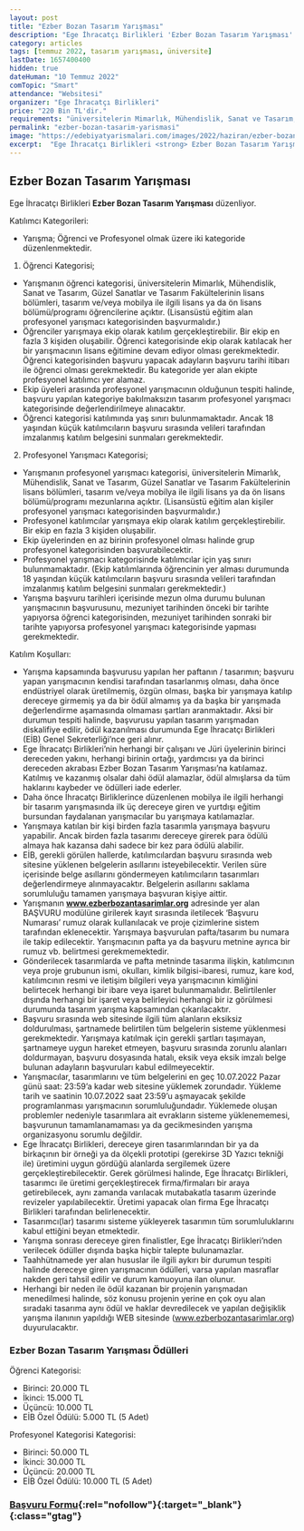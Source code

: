 ```yaml
---
layout: post
title: "Ezber Bozan Tasarım Yarışması"
description: "Ege İhracatçı Birlikleri 'Ezber Bozan Tasarım Yarışması' düzenliyor."
category: articles
tags: [temmuz 2022, tasarım yarışması, üniversite]
lastDate: 1657400400
hidden: true
dateHuman: "10 Temmuz 2022"
comTopic: "Smart"
attendance: "Websitesi"
organizer: "Ege İhracatçı Birlikleri"
price: "220 Bin TL'dir."
requirements: "üniversitelerin Mimarlık, Mühendislik, Sanat ve Tasarım, Güzel Sanatlar ve Tasarım Fakültelerinin lisans bölümleri, tasarım ve/veya mobilya ile ilgili lisans ya da ön lisans bölümü/programı öğrencileri katılabilir."
permalink: "ezber-bozan-tasarim-yarismasi"
image: "https://edebiyatyarismalari.com/images/2022/haziran/ezber-bozan-tasarim-yarismasi.jpg"
excerpt:  "Ege İhracatçı Birlikleri <strong> Ezber Bozan Tasarım Yarışması </strong> düzenliyor."
---
```


## Ezber Bozan Tasarım Yarışması
Ege İhracatçı Birlikleri **Ezber Bozan Tasarım Yarışması** düzenliyor.  

Katılımcı Kategorileri:
- Yarışma; Öğrenci ve Profesyonel olmak üzere iki kategoride düzenlenmektedir.
1. Öğrenci Kategorisi;
- Yarışmanın öğrenci kategorisi, üniversitelerin Mimarlık, Mühendislik, Sanat ve Tasarım, Güzel Sanatlar ve Tasarım Fakültelerinin lisans bölümleri, tasarım ve/veya mobilya ile ilgili lisans ya da ön lisans bölümü/programı öğrencilerine açıktır. (Lisansüstü eğitim alan profesyonel yarışmacı kategorisinden başvurmalıdır.)
- Öğrenciler yarışmaya ekip olarak katılım gerçekleştirebilir. Bir ekip en fazla 3 kişiden oluşabilir. Öğrenci kategorisinde ekip olarak katılacak her bir yarışmacının lisans eğitimine devam ediyor olması gerekmektedir. Öğrenci kategorisinden başvuru yapacak adayların başvuru tarihi itibarı ile öğrenci olması gerekmektedir. Bu kategoride yer alan ekipte profesyonel katılımcı yer alamaz.
- Ekip üyeleri arasında profesyonel yarışmacının olduğunun tespiti halinde, başvuru yapılan kategoriye bakılmaksızın tasarım profesyonel yarışmacı kategorisinde değerlendirilmeye alınacaktır.
- Öğrenci kategorisi katılımında yaş sınırı bulunmamaktadır. Ancak 18 yaşından küçük katılımcıların başvuru sırasında velileri tarafından imzalanmış katılım belgesini sunmaları gerekmektedir.

2. Profesyonel Yarışmacı Kategorisi;
- Yarışmanın profesyonel yarışmacı kategorisi, üniversitelerin Mimarlık, Mühendislik, Sanat ve Tasarım, Güzel Sanatlar ve Tasarım Fakültelerinin lisans bölümleri, tasarım ve/veya mobilya ile ilgili lisans ya da ön lisans bölümü/programı mezunlarına açıktır. (Lisansüstü eğitim alan kişiler profesyonel yarışmacı kategorisinden başvurmalıdır.)
- Profesyonel katılımcılar yarışmaya ekip olarak katılım gerçekleştirebilir. Bir ekip en fazla 3 kişiden oluşabilir.
- Ekip üyelerinden en az birinin profesyonel olması halinde grup profesyonel kategorisinden başvurabilecektir.
- Profesyonel yarışmacı kategorisinde katılımcılar için yaş sınırı bulunmamaktadır. (Ekip katılımlarında öğrencinin yer alması durumunda 18 yaşından küçük katılımcıların başvuru sırasında velileri tarafından imzalanmış katılım belgesini sunmaları gerekmektedir.)
- Yarışma başvuru tarihleri içerisinde mezun olma durumu bulunan yarışmacının başvurusunu, mezuniyet tarihinden önceki bir tarihte yapıyorsa öğrenci kategorisinden, mezuniyet tarihinden sonraki bir tarihte yapıyorsa profesyonel yarışmacı kategorisinde yapması gerekmektedir.

Katılım Koşulları:
- Yarışma kapsamında başvurusu yapılan her paftanın / tasarımın; başvuru yapan yarışmacının kendisi tarafından tasarlanmış olması, daha önce endüstriyel olarak üretilmemiş, özgün olması, başka bir yarışmaya katılıp dereceye girmemiş ya da bir ödül almamış ya da başka bir yarışmada değerlendirme aşamasında olmaması şartları aranmaktadır. Aksi bir durumun tespiti halinde, başvurusu yapılan tasarım yarışmadan diskalifiye edilir, ödül kazanılması durumunda Ege İhracatçı Birlikleri (EİB) Genel Sekreterliği’nce geri alınır.
- Ege İhracatçı Birlikleri’nin herhangi bir çalışanı ve Jüri üyelerinin birinci dereceden yakını, herhangi birinin ortağı, yardımcısı ya da birinci dereceden akrabası Ezber Bozan Tasarım Yarışması’na katılamaz. Katılmış ve kazanmış olsalar dahi ödül alamazlar, ödül almışlarsa da tüm haklarını kaybeder ve ödülleri iade ederler.
- Daha önce İhracatçı Birliklerince düzenlenen mobilya ile ilgili herhangi bir tasarım yarışmasında ilk üç dereceye giren ve yurtdışı eğitim bursundan faydalanan yarışmacılar bu yarışmaya katılamazlar.
- Yarışmaya katılan bir kişi birden fazla tasarımla yarışmaya başvuru yapabilir. Ancak birden fazla tasarımı dereceye girerek para ödülü almaya hak kazansa dahi sadece bir kez para ödülü alabilir.
- EİB, gerekli görülen hallerde, katılımcılardan başvuru sırasında web sitesine yüklenen belgelerin asıllarını isteyebilecektir. Verilen süre içerisinde belge asıllarını göndermeyen katılımcıların tasarımları değerlendirmeye alınmayacaktır. Belgelerin asıllarını saklama sorumluluğu tamamen yarışmaya başvuran kişiye aittir.
- Yarışmanın **www.ezberbozantasarimlar.org** adresinde yer alan BAŞVURU modülüne girilerek kayıt sırasında iletilecek ‘Başvuru Numarası’ rumuz olarak kullanılacak ve proje çizimlerine sistem tarafından eklenecektir. Yarışmaya başvurulan pafta/tasarım bu numara ile takip edilecektir. Yarışmacının pafta ya da başvuru metnine ayrıca bir rumuz vb. belirtmesi gerekmemektedir.
- Gönderilecek tasarımlarda ve pafta metninde tasarıma ilişkin, katılımcının veya proje grubunun ismi, okulları, kimlik bilgisi-ibaresi, rumuz, kare kod, katılımcının resmi ve iletişim bilgileri veya yarışmacının kimliğini belirtecek herhangi bir ibare veya işaret bulunmamalıdır. Belirtilenler dışında herhangi bir işaret veya belirleyici herhangi bir iz görülmesi durumunda tasarım yarışma kapsamından çıkarılacaktır.
- Başvuru sırasında web sitesinde ilgili tüm alanların eksiksiz doldurulması, şartnamede belirtilen tüm belgelerin sisteme yüklenmesi gerekmektedir. Yarışmaya katılmak için gerekli şartları taşımayan, şartnameye uygun hareket etmeyen, başvuru sırasında zorunlu alanları doldurmayan, başvuru dosyasında hatalı, eksik veya eksik imzalı belge bulunan adayların başvuruları kabul edilmeyecektir.
- Yarışmacılar, tasarımlarını ve tüm belgelerini en geç 10.07.2022 Pazar günü saat: 23:59’a kadar web sitesine yüklemek zorundadır. Yükleme tarih ve saatinin 10.07.2022 saat 23:59’u aşmayacak şekilde programlanması yarışmacının sorumluluğundadır. Yüklemede oluşan problemler nedeniyle tasarımlara ait evrakların sisteme yüklenememesi, başvurunun tamamlanamaması ya da gecikmesinden yarışma organizasyonu sorumlu değildir.
- Ege İhracatçı Birlikleri, dereceye giren tasarımlarından bir ya da birkaçının bir örneği ya da ölçekli prototipi (gerekirse 3D Yazıcı tekniği ile) üretimini uygun gördüğü alanlarda sergilemek üzere gerçekleştirebilecektir. Gerek görülmesi halinde, Ege İhracatçı Birlikleri, tasarımcı ile üretimi gerçekleştirecek firma/firmaları bir araya getirebilecek, aynı zamanda varılacak mutabakatla tasarım üzerinde revizeler yapılabilecektir. Üretimi yapacak olan firma Ege İhracatçı Birlikleri tarafından belirlenecektir.
- Tasarımcı(lar) tasarımı sisteme yükleyerek tasarımın tüm sorumluluklarını kabul ettiğini beyan etmektedir.
- Yarışma sonrası dereceye giren finalistler, Ege İhracatçı Birlikleri’nden verilecek ödüller dışında başka hiçbir talepte bulunamazlar.
- Taahhütnamede yer alan hususlar ile ilgili aykırı bir durumun tespiti halinde dereceye giren yarışmacının ödülleri, varsa yapılan masraflar nakden geri tahsil edilir ve durum kamuoyuna ilan olunur.
- Herhangi bir neden ile ödül kazanan bir projenin yarışmadan menedilmesi halinde, söz konusu projenin yerine en çok oyu alan sıradaki tasarıma aynı ödül ve haklar devredilecek ve yapılan değişiklik yarışma ilanının yapıldığı WEB sitesinde (www.ezberbozantasarimlar.org) duyurulacaktır.


### Ezber Bozan Tasarım Yarışması Ödülleri
Öğrenci Kategorisi:
- Birinci: 20.000 TL
- İkinci: 15.000 TL
- Üçüncü: 10.000 TL
- EİB Özel Ödülü: 5.000 TL (5 Adet)

Profesyonel Kategorisi Kategorisi:
- Birinci: 50.000 TL
- İkinci: 30.000 TL
- Üçüncü: 20.000 TL
- EİB Özel Ödülü: 10.000 TL (5 Adet)

### [Başvuru Formu](https://www.ezberbozantasarimlar.org/?ref=edebiyatyarismalari.com){:rel="nofollow"}{:target="_blank"}{:class="gtag"}